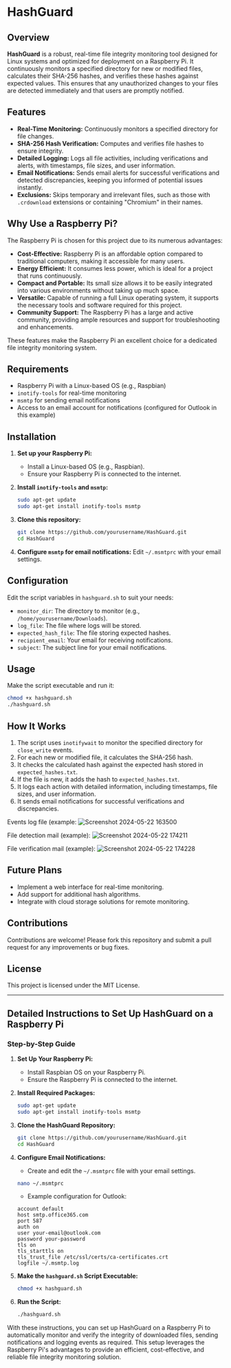 # HashGuard

## Overview

**HashGuard** is a robust, real-time file integrity monitoring tool designed for Linux systems and optimized for deployment on a Raspberry Pi. It continuously monitors a specified directory for new or modified files, calculates their SHA-256 hashes, and verifies these hashes against expected values. This ensures that any unauthorized changes to your files are detected immediately and that users are promptly notified.

## Features

- **Real-Time Monitoring:** Continuously monitors a specified directory for file changes.
- **SHA-256 Hash Verification:** Computes and verifies file hashes to ensure integrity.
- **Detailed Logging:** Logs all file activities, including verifications and alerts, with timestamps, file sizes, and user information.
- **Email Notifications:** Sends email alerts for successful verifications and detected discrepancies, keeping you informed of potential issues instantly.
- **Exclusions:** Skips temporary and irrelevant files, such as those with `.crdownload` extensions or containing "Chromium" in their names.

## Why Use a Raspberry Pi?

The Raspberry Pi is chosen for this project due to its numerous advantages:

- **Cost-Effective:** Raspberry Pi is an affordable option compared to traditional computers, making it accessible for many users.
- **Energy Efficient:** It consumes less power, which is ideal for a project that runs continuously.
- **Compact and Portable:** Its small size allows it to be easily integrated into various environments without taking up much space.
- **Versatile:** Capable of running a full Linux operating system, it supports the necessary tools and software required for this project.
- **Community Support:** The Raspberry Pi has a large and active community, providing ample resources and support for troubleshooting and enhancements.

These features make the Raspberry Pi an excellent choice for a dedicated file integrity monitoring system.

## Requirements

- Raspberry Pi with a Linux-based OS (e.g., Raspbian)
- `inotify-tools` for real-time monitoring
- `msmtp` for sending email notifications
- Access to an email account for notifications (configured for Outlook in this example)

## Installation

1. **Set up your Raspberry Pi:**
   - Install a Linux-based OS (e.g., Raspbian).
   - Ensure your Raspberry Pi is connected to the internet.

2. **Install `inotify-tools` and `msmtp`:**
   ```bash
   sudo apt-get update
   sudo apt-get install inotify-tools msmtp
   ```

3. **Clone this repository:**
   ```bash
   git clone https://github.com/yourusername/HashGuard.git
   cd HashGuard
   ```

4. **Configure `msmtp` for email notifications:** Edit `~/.msmtprc` with your email settings.

## Configuration

Edit the script variables in `hashguard.sh` to suit your needs:
- `monitor_dir`: The directory to monitor (e.g., `/home/yourusername/Downloads`).
- `log_file`: The file where logs will be stored.
- `expected_hash_file`: The file storing expected hashes.
- `recipient_email`: Your email for receiving notifications.
- `subject`: The subject line for your email notifications.

## Usage

Make the script executable and run it:
```bash
chmod +x hashguard.sh
./hashguard.sh
```

## How It Works

1. The script uses `inotifywait` to monitor the specified directory for `close_write` events.
2. For each new or modified file, it calculates the SHA-256 hash.
3. It checks the calculated hash against the expected hash stored in `expected_hashes.txt`.
4. If the file is new, it adds the hash to `expected_hashes.txt`.
5. It logs each action with detailed information, including timestamps, file sizes, and user information.
6. It sends email notifications for successful verifications and discrepancies.


Events log file (example:
![Screenshot 2024-05-22 163500](https://github.com/Muktansh02/HashGuard/assets/124135961/ddc675e1-f1d6-4ed8-8d95-6ad655afd893)

File detection mail (example):
![Screenshot 2024-05-22 174211](https://github.com/Muktansh02/HashGuard/assets/124135961/c36ab77a-7d05-44db-999e-4c211b365914)

File verification mail (example):
![Screenshot 2024-05-22 174228](https://github.com/Muktansh02/HashGuard/assets/124135961/a3686fc7-28a0-4f54-8d99-35a88d5dce46)


## Future Plans

- Implement a web interface for real-time monitoring.
- Add support for additional hash algorithms.
- Integrate with cloud storage solutions for remote monitoring.

## Contributions

Contributions are welcome! Please fork this repository and submit a pull request for any improvements or bug fixes.

## License

This project is licensed under the MIT License.

---

## Detailed Instructions to Set Up HashGuard on a Raspberry Pi

### Step-by-Step Guide

1. **Set Up Your Raspberry Pi:**
   - Install Raspbian OS on your Raspberry Pi.
   - Ensure the Raspberry Pi is connected to the internet.

2. **Install Required Packages:**
   ```bash
   sudo apt-get update
   sudo apt-get install inotify-tools msmtp
   ```

3. **Clone the HashGuard Repository:**
   ```bash
   git clone https://github.com/yourusername/HashGuard.git
   cd HashGuard
   ```

4. **Configure Email Notifications:**
   - Create and edit the `~/.msmtprc` file with your email settings.
   ```bash
   nano ~/.msmtprc
   ```
   - Example configuration for Outlook:
   ```
   account default
   host smtp.office365.com
   port 587
   auth on
   user your-email@outlook.com
   password your-password
   tls on
   tls_starttls on
   tls_trust_file /etc/ssl/certs/ca-certificates.crt
   logfile ~/.msmtp.log
   ```

5. **Make the `hashguard.sh` Script Executable:**
   ```bash
   chmod +x hashguard.sh
   ```

6. **Run the Script:**
   ```bash
   ./hashguard.sh
   ```


With these instructions, you can set up HashGuard on a Raspberry Pi to automatically monitor and verify the integrity of downloaded files, sending notifications and logging events as required. This setup leverages the Raspberry Pi's advantages to provide an efficient, cost-effective, and reliable file integrity monitoring solution.
